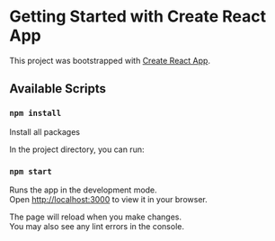 # Getting Started with Create React App

This project was bootstrapped with [Create React App](https://github.com/facebook/create-react-app).

## Available Scripts


### `npm install`

Install all packages


In the project directory, you can run:

### `npm start`

Runs the app in the development mode.\
Open [http://localhost:3000](http://localhost:3000) to view it in your browser.

The page will reload when you make changes.\
You may also see any lint errors in the console.

